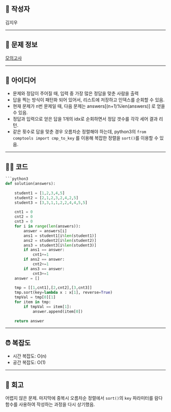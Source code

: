 
## 👤 작성자

김지우

---


## 🧩 문제 정보
<!-- [문제 제목](문제 링크) 형식으로 작성하세요 -->
[모의고사](https://www.acmicpc.net/problem/1234)

---

## 💭 아이디어
- 문제와 정답이 주어질 때, 입력 중 가장 많은 정답을 맞춘 사람을 출력
- 답을 찍는 방식이 패턴화 되어 있어서, 리스트에 저장하고 인덱스를 순회할 수 있음.
- 현재 문제가 n번 문제일 때, 다음 문제는 answers\[(n+1)%len(answers)\] 로 얻을 수 있음.
- 정답과 입력으로 얻은 답을 1개의 idx로 순회하면서 정답 갯수를 각각 세어 결과 리턴.
- 같은 횟수로 답을 맞춘 경우 오름차순 정렬해야 하는데, python3의 `from comptools import cmp_to_key` 를 이용해 복잡한 정렬을 `sort()`를 이용할 수 있음.

---

## 🧑‍💻 코드
<!-- 작성한 코드를 백틱으로 감싸 넣어주세요 --> 
```python
```python3
def solution(answers):
    
    student1 = [1,2,3,4,5]
    student2 = [2,1,2,3,2,4,2,5]
    student3 = [3,3,1,1,2,2,4,4,5,5]
    
    cnt1 = 0
    cnt2 = 0
    cnt3 = 0
    for i in range(len(answers)):
        answer = answers[i]
        ans1 = student1[i%len(student1)]
        ans2 = student2[i%len(student2)]
        ans3 = student3[i%len(student3)]
        if ans1 == answer:
            cnt1+=1
        if ans2 == answer:
            cnt2+=1
        if ans3 == answer:
            cnt3+=1
    answer = []
        
    tmp = [[1,cnt1],[2,cnt2],[3,cnt3]]
    tmp.sort(key=lambda x : x[1], reverse=True)
    tmpVal = tmp[0][1]
    for item in tmp:
        if tmpVal == item[1]:
            answer.append(item[0])
    
    return answer
```

---

## ⏰ 복잡도
- 시간 복잡도: O(n)
- 공간 복잡도: O(1)

---

## 📝 회고

<!-- - 구현하며 어려웠던 점 -->
<!-- - 실수한 부분 -->
<!-- - 새롭게 공부한 내용 -->
어렵지 않은 문제. 마지막에 중복시 오름차순 정렬에서 `sort()`의 `key` 파라미터를 람다 함수를 사용하여 작성하는 과정을 다시 상기했음.
